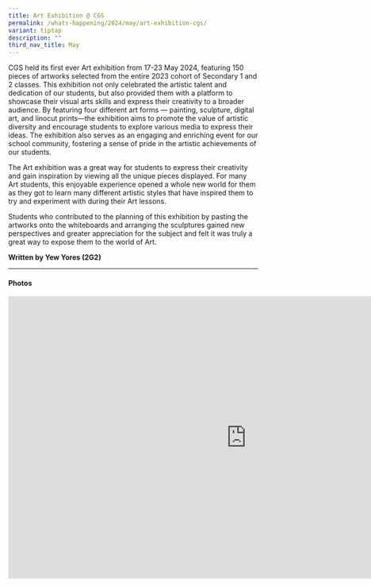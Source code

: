 ```yaml
---
title: Art Exhibition @ CGS
permalink: /whats-happening/2024/may/art-exhibition-cgs/
variant: tiptap
description: ""
third_nav_title: May
---
```

<p>CGS held its first ever Art exhibition from 17-23 May 2024, featuring&nbsp;150
pieces of artworks&nbsp;selected from the&nbsp;entire 2023 cohort of Secondary
1 and 2 classes. This exhibition not only celebrated the artistic talent
and dedication of our students, but also provided them with a platform
to showcase their visual arts skills and express their creativity to a
broader audience. By featuring four different art forms — painting, sculpture,
digital art, and linocut prints—the exhibition aims to promote the value
of artistic diversity and encourage students to explore various media to
express their ideas. The exhibition also serves as an engaging and enriching
event for our school community, fostering a sense of pride in the artistic
achievements of our students.</p>
<p></p>
<p>The Art exhibition was a great way for students to express their creativity
and gain inspiration by viewing all the unique pieces displayed. For many
Art students, this enjoyable experience opened a whole new world for them
as they got to learn many different artistic styles that have inspired
them to try and experiment with during their Art lessons.</p>
<p>Students who contributed to the planning of this exhibition by pasting
the artworks onto the whiteboards and arranging the sculptures gained new
perspectives and greater appreciation for the subject and felt it was truly
a great way to expose them to the world of Art.</p>
<p><strong>Written by Yew Yores (2G2)</strong>
</p>
<hr>
<h4>Photos</h4>
<div class="iframe-wrapper">
<iframe height="569" width="960" allowfullscreen="true" frameborder="0" src="https://docs.google.com/presentation/d/e/2PACX-1vQlYzGSsSR3MAbdIgXbUaUZUlobH7wvz3NhkJsdy843gMn8JCtgWc5ftSTu9ge1fCG0ob990QyWV45n/embed?start=true&amp;loop=true&amp;delayms=3000"></iframe>
</div>
<p></p>